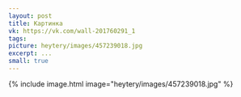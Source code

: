 ```yaml
---
layout: post
title: Картинка
vk: https://vk.com/wall-201760291_1
tags: 
picture: heytery/images/457239018.jpg
excerpt: ...
small: true
---
```

{% include image.html image="heytery/images/457239018.jpg" %}